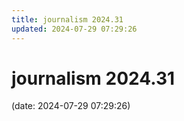 ```yaml
---
title: journalism 2024.31
updated: 2024-07-29 07:29:26
---
```


# journalism 2024.31

(date: 2024-07-29 07:29:26)

